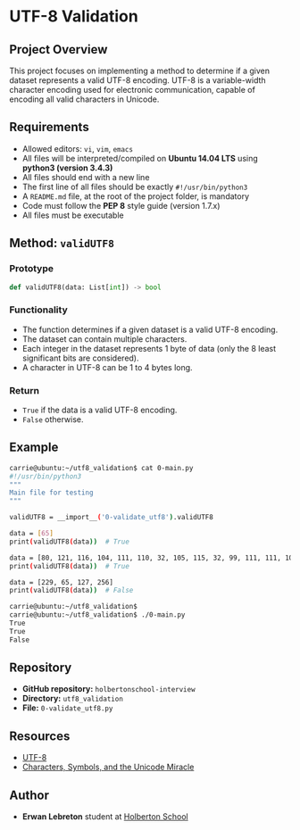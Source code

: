# UTF-8 Validation

## Project Overview

This project focuses on implementing a method to determine if a given dataset represents a valid UTF-8 encoding. UTF-8 is a variable-width character encoding used for electronic communication, capable of encoding all valid characters in Unicode.

## Requirements

- Allowed editors: `vi`, `vim`, `emacs`
- All files will be interpreted/compiled on **Ubuntu 14.04 LTS** using **python3 (version 3.4.3)**
- All files should end with a new line
- The first line of all files should be exactly `#!/usr/bin/python3`
- A `README.md` file, at the root of the project folder, is mandatory
- Code must follow the **PEP 8** style guide (version 1.7.x)
- All files must be executable

## Method: `validUTF8`

### Prototype

```python
def validUTF8(data: List[int]) -> bool
```

### Functionality

- The function determines if a given dataset is a valid UTF-8 encoding.
- The dataset can contain multiple characters.
- Each integer in the dataset represents 1 byte of data (only the 8 least significant bits are considered).
- A character in UTF-8 can be 1 to 4 bytes long.

### Return

- `True` if the data is a valid UTF-8 encoding.
- `False` otherwise.

## Example

```bash
carrie@ubuntu:~/utf8_validation$ cat 0-main.py
#!/usr/bin/python3
"""
Main file for testing
"""

validUTF8 = __import__('0-validate_utf8').validUTF8

data = [65]
print(validUTF8(data))  # True

data = [80, 121, 116, 104, 111, 110, 32, 105, 115, 32, 99, 111, 111, 108, 33]
print(validUTF8(data))  # True

data = [229, 65, 127, 256]
print(validUTF8(data))  # False

carrie@ubuntu:~/utf8_validation$
carrie@ubuntu:~/utf8_validation$ ./0-main.py
True
True
False
```

## Repository

- **GitHub repository:** `holbertonschool-interview`
- **Directory:** `utf8_validation`
- **File:** `0-validate_utf8.py`

## Resources

- [UTF-8](https://en.wikipedia.org/wiki/UTF-8)
- [Characters, Symbols, and the Unicode Miracle](https://www.youtube.com/watch?v=MijmeoH9LT4)

## Author

- **Erwan Lebreton** student at [Holberton School](https://www.holbertonschool.com)
